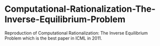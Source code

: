 # Computational-Rationalization-The-Inverse-Equilibrium-Problem
Reproduction of Computational Rationalization: The Inverse Equilibrium Problem which is the best paper in ICML in 2011.
